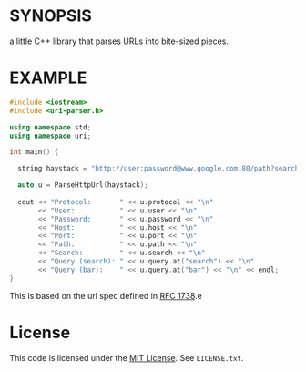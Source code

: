 # SYNOPSIS
a little C++ library that parses URLs into bite-sized pieces.

# EXAMPLE
```cpp
#include <iostream>
#include <uri-parser.h>

using namespace std;
using namespace uri;

int main() {

  string haystack = "http://user:password@www.google.com:80/path?search=foo&bar=bazz";

  auto u = ParseHttpUrl(haystack);
 
  cout << "Protocol:       " << u.protocol << "\n"
       << "User:           " << u.user << "\n"
       << "Password:       " << u.password << "\n"
       << "Host:           " << u.host << "\n"
       << "Port:           " << u.port << "\n"
       << "Path:           " << u.path << "\n"
       << "Search:         " << u.search << "\n"
       << "Query (search): " << u.query.at("search") << "\n"
       << "Query (bar):    " << u.query.at("bar") << "\n" << endl;
}
```

This is based on the url spec defined in 
[RFC 1738](http://www.ietf.org/rfc/rfc1738.txt).e

# License
This code is licensed under the [MIT License](http://opensource.org/licenses/MIT). See `LICENSE.txt`.

